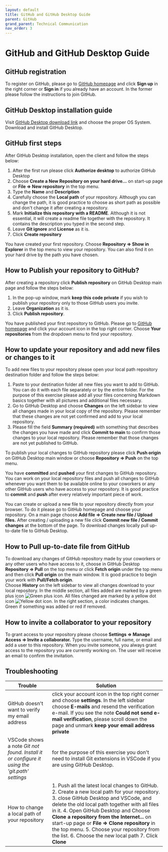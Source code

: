 ```yaml
---
layout: default
title: GitHub and GitHub Desktop Guide
parent: GitHub
grand_parent: Technical Communication
nav_order: 3
---
```


GitHub and GitHub Desktop Guide
===============================

## GitHub registration

To register on GitHub, please go to [GitHub homepage](https://github.com) and click **Sign up** in the right corner or **Sign in** if you already have an account. In the former please follow the instructions to join GitHub.

## GitHub Desktop installation guide
Visit [GitHub Desktop download link](https://desktop.github.com) and choose the proper OS System. Download and install GitHub Desktop. 

## GitHub first steps
After GitHub Desktop installation, open the client and follow the steps below:
1. After the first run please click **Authorize desktop** to authorize GitHub Desktop 
2. Choose **Create a New Repository on your hard drive...** on start-up page or **File => New repository** in the top menu.
3. Type the **Name** and **Description**
4. Carefully choose the **Local path** of your repository. Although you can change the path, it is good practice to choose as short path as possible and don't change it after creating a repository. 
5. Mark **Initialize this repository with a README**. Although it is not essential, it will create a readme file together with the repository. It contains the description you typed in the second step.
6. Leave **Git ignore** and **License** as it is.
7. Click **Create repository**

You have created your first repository. Choose **Repository => Show in Explorer** in the top menu to view your repository. You can also find it on your hard drive by the path you have chosen. 

## How to Publish your repository to GitHub?
After creating a repository click **Publish repository** on GitHub Desktop main page and follow the steps below:
1. In the pop-up window, mark **keep this code private** if you wish to publish your repository only to those GitHub users you invite.
2. Leave **Organization** as it is.
3. Click **Publish repository**.

You have published your first repository to GitHub. Please go to [GitHub homepage](https://github.com) and click your account icon in the top right corner. Choose **Your repositories** from the dropdown menu to find your repository. 

## How to update your repository and add new files or changes to it  
To add new files to your repository please open your local path repository destination folder and follow the steps below:

1. Paste to your destination folder all new files you want to add to GitHub. You can do it with each file separately or by the entire folder. 
For the purpose of this exercise please add all your files concerning Markdown basics together with all pictures and additional files necessary.
2. Go to GitHub Desktop and choose **Changes** on the left sidebar to view all changes made in your local copy of the repository. Please remember that these changes are not yet confirmed and add to your local repository.
3. Please fill the field **Summary (required)** with something that describes the changes you have made and click **Commit to main** to confirm those changes to your local repository. Please remember that those changes are not yet published to GitHub.

To publish your local changes to GitHub repository please click **Push origin** on GitHub Desktop main window or choose **Repository => Push** on the top menu.

You have **committed** and **pushed** your first changes to GitHub repository. You can work on your local repository files and push all changes to GitHub whenever you want them to be available online to your coworkers or any other GitHub users who have access to your repository. It is good practice to **commit** and **push** after every relatively important piece of work.

You can create or upload a new file to your repository directly from your browser. To do it please go to GitHub homepage and choose your repository. On a main page choose **Add file => Create new file / Upload files.** After creating / uploading a new file click **Commit new file / Commit changes** at the bottom of the page. To download changes locally pull up-to-date file to GitHub Desktop.

## How to Pull up-to-date file from GitHub
To download any changes of GitHub repository made by your coworkers or any other users who have access to it, choose in GitHub Desktop **Repository => Pull** on the top menu or click **Fetch origin** under the top menu and then click **Pull origin** on the main window. It is good practice to begin your work with **Pull/Fetch origin**.  
Choose **History** on the left sidebar to view all changes download to your local repository. In the middle section, all files added are marked by a green plus icon ![Green plus icon](../../../../../Camil0086.github.io/docs/images/plusIco.png). All files changed are marked by a yellow dot icon ![Yellow dot icon](../../../../../Camil0086.github.io/docs/images/changesIco.png). In the right section, a color indicates changes. Green if something was added or red if removed.

## How to invite a collaborator to your repository
To grant access to your repository please choose **Settings => Manage Access => Invite a collaborator.** Type the username, full name, or email and add a user to this repository. When you invite someone, you always grant access to the repository you are currently working on. The user will receive an email to confirm the invitation. 

## Troubleshooting

| Trouble | Solution|
| ------- | ------- |
| GitHub doesn't want to verify my email address | click your account icon in the top right corner and choose **settings**. In the left sidebar choose **E-mails**  and resend the verification e-mail. If you see the note **Could not send e-mail verification**, please scroll down the page and unmark **keep your email address private** |
| VSCode shows a note *Git not found. Install it or configure it using the 'git.path' settings* | for the purpose of this exercise you don't need to install Git extensions in VSCode if you are using GitHub Desktop. |
| How to change a local path of your repository | 1. Push all the latest local changes to GitHub. 2. Create a new local path for your repository. 3. close GitHub Desktop and VSCode, and delete the old local path together with all files in it. 4. Open GitHub Desktop and Choose **Clone a repository from the Internet...** on start-up page or **File => Clone repository** in the top menu. 5. Choose your repository from the list. 6. Choose the new local path 7. Click **Clone**
